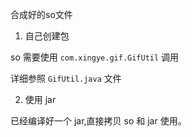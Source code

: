 合成好的so文件


1. 自己创建包

so 需要使用 `com.xingye.gif.GifUtil` 调用

详细参照 `GifUtil.java` 文件

2. 使用 jar

已经编译好一个 jar,直接拷贝 so 和 jar 使用。